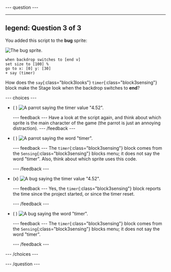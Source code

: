 --- question ---

---
legend: Question 3 of 3
---

You added this script to the **bug** sprite:

![The bug sprite.](images/bug-sprite.png)

```blocks3
when backdrop switches to [end v]
set size to [100] % 
go to x: [0] y: [30] 
+ say (timer) 
```

How does the `say`{:class="block3looks"} `timer`{:class="block3sensing"} block make the Stage look when the backdrop switches to **end**?

--- choices ---

- ( ) ![A parrot saying the timer value "4.52".](images/quiz_parrot_number.png)

  --- feedback ---
Have a look at the script again, and think about which sprite is the main character of the game (the parrot is just an annoying distraction).
  --- /feedback ---

- ( ) ![A parrot saying the word "timer".](images/quiz_parrot_timer.png)

  --- feedback ---
The `timer`{:class="block3sensing"} block comes from the `Sensing`{:class="block3sensing"} blocks menu; it does not say the word "timer". Also, think about which sprite uses this code.

  --- /feedback ---

- (x) ![A bug saying the timer value "4.52".](images/quiz_bug_number.png)

  --- feedback ---
Yes, the `timer`{:class="block3sensing"} block reports the time since the project started, or since the timer reset. 

  --- /feedback ---

- ( ) ![A bug saying the word "timer".](images/quiz_bug_timer.png)

  --- feedback ---
The `timer`{:class="block3sensing"} block comes from the `Sensing`{:class="block3sensing"} blocks menu; it does not say the word "timer".

  --- /feedback ---

--- /choices ---

--- /question ---





